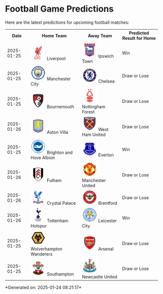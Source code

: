 # Football Game Predictions

Here are the latest predictions for upcoming football matches:

<table>
  <tr>
    <th>Date</th>
    <th>Home Team</th>
    <th>Away Team</th>
    <th>Predicted Result for Home</th>
  </tr>
  <tr>
    <td>2025-01-25</td>
    <td><img src='logos/Liverpool.svg' alt='Liverpool' width='50'> Liverpool</td>
    <td><img src='logos/IpswichTown.svg' alt='Ipswich Town' width='50'> Ipswich Town</td>
    <td>Win</td>
  </tr>
  <tr>
    <td>2025-01-25</td>
    <td><img src='logos/ManchesterCity.svg' alt='Manchester City' width='50'> Manchester City</td>
    <td><img src='logos/Chelsea.svg' alt='Chelsea' width='50'> Chelsea</td>
    <td>Draw or Lose</td>
  </tr>
  <tr>
    <td>2025-01-25</td>
    <td><img src='logos/Bournemouth.svg' alt='Bournemouth' width='50'> Bournemouth</td>
    <td><img src='logos/NottinghamForest.svg' alt='Nottingham Forest' width='50'> Nottingham Forest</td>
    <td>Draw or Lose</td>
  </tr>
  <tr>
    <td>2025-01-26</td>
    <td><img src='logos/AstonVilla.svg' alt='Aston Villa' width='50'> Aston Villa</td>
    <td><img src='logos/WestHamUnited.svg' alt='West Ham United' width='50'> West Ham United</td>
    <td>Draw or Lose</td>
  </tr>
  <tr>
    <td>2025-01-25</td>
    <td><img src='logos/BrightonHoveAlbion.svg' alt='Brighton and Hove Albion' width='50'> Brighton and Hove Albion</td>
    <td><img src='logos/Everton.svg' alt='Everton' width='50'> Everton</td>
    <td>Win</td>
  </tr>
  <tr>
    <td>2025-01-26</td>
    <td><img src='logos/Fulham.svg' alt='Fulham' width='50'> Fulham</td>
    <td><img src='logos/ManchesterUnited.svg' alt='Manchester United' width='50'> Manchester United</td>
    <td>Draw or Lose</td>
  </tr>
  <tr>
    <td>2025-01-26</td>
    <td><img src='logos/CrystalPalace.svg' alt='Crystal Palace' width='50'> Crystal Palace</td>
    <td><img src='logos/Brentford.svg' alt='Brentford' width='50'> Brentford</td>
    <td>Draw or Lose</td>
  </tr>
  <tr>
    <td>2025-01-26</td>
    <td><img src='logos/TottenhamHotspur.svg' alt='Tottenham Hotspur' width='50'> Tottenham Hotspur</td>
    <td><img src='logos/LeicesterCity.svg' alt='Leicester City' width='50'> Leicester City</td>
    <td>Win</td>
  </tr>
  <tr>
    <td>2025-01-25</td>
    <td><img src='logos/WolverhamptonWanderers.svg' alt='Wolverhampton Wanderers' width='50'> Wolverhampton Wanderers</td>
    <td><img src='logos/Arsenal.svg' alt='Arsenal' width='50'> Arsenal</td>
    <td>Draw or Lose</td>
  </tr>
  <tr>
    <td>2025-01-25</td>
    <td><img src='logos/Southampton.svg' alt='Southampton' width='50'> Southampton</td>
    <td><img src='logos/NewcastleUnited.svg' alt='Newcastle United' width='50'> Newcastle United</td>
    <td>Draw or Lose</td>
  </tr>
</table>
*Generated on: 2025-01-24 08:21:17*

